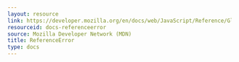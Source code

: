 ```yaml
---
layout: resource
link: https://developer.mozilla.org/en/docs/web/JavaScript/Reference/Global_Objects/ReferenceError
resourceid: docs-referenceerror
source: Mozilla Developer Network (MDN)
title: ReferenceError
type: docs
---
```

